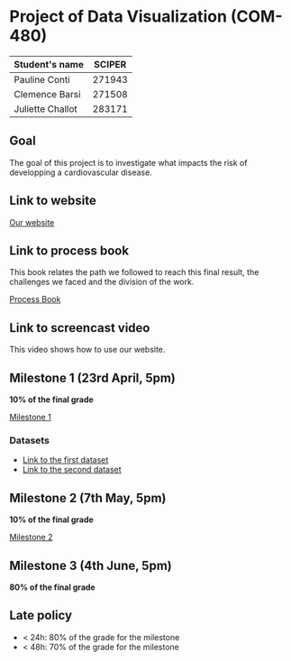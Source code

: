 # Project of Data Visualization (COM-480)

| Student's name | SCIPER |
| -------------- | ------ |
|Pauline Conti |271943|
|Clemence Barsi |271508 |
|Juliette Challot|283171 |

## Goal

The goal of this project is to investigate what impacts the risk of developping a cardiovascular disease.

## Link to website

[Our website](https://com-480-data-visualization.github.io/data-visualization-project-2021-cbc/)

## Link to process book

This book relates the path we followed to reach this final result, the challenges we faced and the division of the work.

[Process Book](https://github.com/com-480-data-visualization/data-visualization-project-2021-cbc/blob/master/ProcessBook.pdf)

## Link to screencast video

This video shows how to use our website.



## Milestone 1 (23rd April, 5pm)

**10% of the final grade**

[Milestone 1](https://github.com/com-480-data-visualization/data-visualization-project-2021-cbc/blob/master/Milestones/Milestone%201.pdf)

### Datasets

 * [Link to the first dataset](https://www.kaggle.com/sulianova/cardiovascular-disease-dataset)
 * [Link to the second dataset](https://www.who.int/data/data-collection-tools/who-mortality-database)


## Milestone 2 (7th May, 5pm)

**10% of the final grade**

[Milestone 2](https://github.com/com-480-data-visualization/data-visualization-project-2021-cbc/blob/master/Milestones/Milestone%202.pdf)

## Milestone 3 (4th June, 5pm)

**80% of the final grade**


## Late policy

- < 24h: 80% of the grade for the milestone
- < 48h: 70% of the grade for the milestone

